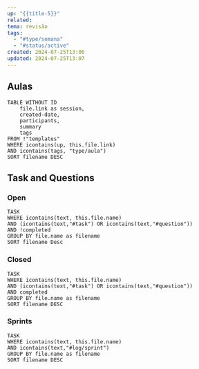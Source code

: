 ```yaml
---
up: "{{title-5}}"
related: 
tema: revisão
tags:
  - "#type/semana"
  - "#status/active"
created: 2024-07-25T13:06
updated: 2024-07-25T13:07
---
```


## Aulas
```dataview
TABLE WITHOUT ID
	file.link as session,
	created-date,
	participants,
	summary
	tags
FROM !"templates"
WHERE icontains(up, this.file.link)
AND icontains(tags, "type/aula")
SORT filename DESC
```

## Task and Questions

### Open
``` dataview
TASK
WHERE icontains(text, this.file.name)
AND (icontains(text,"#task") OR icontains(text,"#question"))
AND !completed
GROUP BY file.name as filename
SORT filename Desc
```
### Closed
```dataview
TASK
WHERE icontains(text, this.file.name)
AND (icontains(text,"#task") OR icontains(text,"#question"))
AND completed
GROUP BY file.name as filename
SORT filename DESC
```
### Sprints
```dataview
TASK
WHERE icontains(text, this.file.name)
AND icontains(text,"#log/sprint")
GROUP BY file.name as filename
SORT filename DESC
```